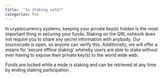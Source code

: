 ```yaml
---
title:  "Is staking safe?"
categories: PoS
---
```

In cryptocurrency systems, keeping your private key(s) hidden is the most important thing in securing your funds.
Staking on the QRL network does not require you to share any secret information with anybody. Our sourcecode is open, so anyone can verify this.
Additionally, we will offer a means for 'secure offline staking' whereby users are able to stake without ever having to expose their private key(s) to the world wide web.

Funds are locked while a node is staking and can be retrieved at any time by ending staking participation. 
